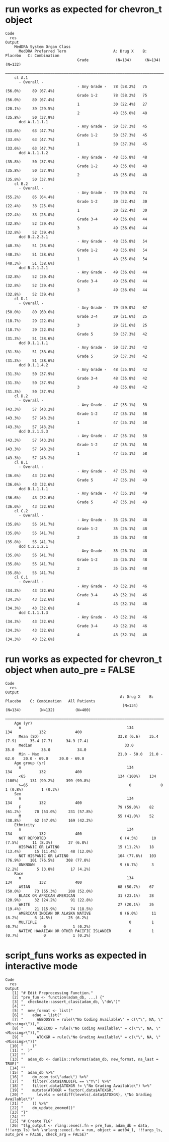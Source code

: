 # run works as expected for chevron_t object

    Code
      res
    Output
        MedDRA System Organ Class                                                           
          MedDRA Preferred Term                     A: Drug X    B: Placebo   C: Combination
                                    Grade            (N=134)      (N=134)        (N=132)    
        ————————————————————————————————————————————————————————————————————————————————————
        cl A.1                                                                              
          - Overall -                                                                       
                                    - Any Grade -   78 (58.2%)   75 (56.0%)     89 (67.4%)  
                                    Grade 1-2       78 (58.2%)   75 (56.0%)     89 (67.4%)  
                                    1               30 (22.4%)   27 (20.1%)     39 (29.5%)  
                                    2               48 (35.8%)   48 (35.8%)     50 (37.9%)  
          dcd A.1.1.1.1                                                                     
                                    - Any Grade -   50 (37.3%)   45 (33.6%)     63 (47.7%)  
                                    Grade 1-2       50 (37.3%)   45 (33.6%)     63 (47.7%)  
                                    1               50 (37.3%)   45 (33.6%)     63 (47.7%)  
          dcd A.1.1.1.2                                                                     
                                    - Any Grade -   48 (35.8%)   48 (35.8%)     50 (37.9%)  
                                    Grade 1-2       48 (35.8%)   48 (35.8%)     50 (37.9%)  
                                    2               48 (35.8%)   48 (35.8%)     50 (37.9%)  
        cl B.2                                                                              
          - Overall -                                                                       
                                    - Any Grade -   79 (59.0%)   74 (55.2%)     85 (64.4%)  
                                    Grade 1-2       30 (22.4%)   30 (22.4%)     33 (25.0%)  
                                    1               30 (22.4%)   30 (22.4%)     33 (25.0%)  
                                    Grade 3-4       49 (36.6%)   44 (32.8%)     52 (39.4%)  
                                    3               49 (36.6%)   44 (32.8%)     52 (39.4%)  
          dcd B.2.2.3.1                                                                     
                                    - Any Grade -   48 (35.8%)   54 (40.3%)     51 (38.6%)  
                                    Grade 1-2       48 (35.8%)   54 (40.3%)     51 (38.6%)  
                                    1               48 (35.8%)   54 (40.3%)     51 (38.6%)  
          dcd B.2.1.2.1                                                                     
                                    - Any Grade -   49 (36.6%)   44 (32.8%)     52 (39.4%)  
                                    Grade 3-4       49 (36.6%)   44 (32.8%)     52 (39.4%)  
                                    3               49 (36.6%)   44 (32.8%)     52 (39.4%)  
        cl D.1                                                                              
          - Overall -                                                                       
                                    - Any Grade -   79 (59.0%)   67 (50.0%)     80 (60.6%)  
                                    Grade 3-4       29 (21.6%)   25 (18.7%)     29 (22.0%)  
                                    3               29 (21.6%)   25 (18.7%)     29 (22.0%)  
                                    Grade 5         50 (37.3%)   42 (31.3%)     51 (38.6%)  
          dcd D.1.1.1.1                                                                     
                                    - Any Grade -   50 (37.3%)   42 (31.3%)     51 (38.6%)  
                                    Grade 5         50 (37.3%)   42 (31.3%)     51 (38.6%)  
          dcd D.1.1.4.2                                                                     
                                    - Any Grade -   48 (35.8%)   42 (31.3%)     50 (37.9%)  
                                    Grade 3-4       48 (35.8%)   42 (31.3%)     50 (37.9%)  
                                    3               48 (35.8%)   42 (31.3%)     50 (37.9%)  
        cl D.2                                                                              
          - Overall -                                                                       
                                    - Any Grade -   47 (35.1%)   58 (43.3%)     57 (43.2%)  
                                    Grade 1-2       47 (35.1%)   58 (43.3%)     57 (43.2%)  
                                    1               47 (35.1%)   58 (43.3%)     57 (43.2%)  
          dcd D.2.1.5.3                                                                     
                                    - Any Grade -   47 (35.1%)   58 (43.3%)     57 (43.2%)  
                                    Grade 1-2       47 (35.1%)   58 (43.3%)     57 (43.2%)  
                                    1               47 (35.1%)   58 (43.3%)     57 (43.2%)  
        cl B.1                                                                              
          - Overall -                                                                       
                                    - Any Grade -   47 (35.1%)   49 (36.6%)     43 (32.6%)  
                                    Grade 5         47 (35.1%)   49 (36.6%)     43 (32.6%)  
          dcd B.1.1.1.1                                                                     
                                    - Any Grade -   47 (35.1%)   49 (36.6%)     43 (32.6%)  
                                    Grade 5         47 (35.1%)   49 (36.6%)     43 (32.6%)  
        cl C.2                                                                              
          - Overall -                                                                       
                                    - Any Grade -   35 (26.1%)   48 (35.8%)     55 (41.7%)  
                                    Grade 1-2       35 (26.1%)   48 (35.8%)     55 (41.7%)  
                                    2               35 (26.1%)   48 (35.8%)     55 (41.7%)  
          dcd C.2.1.2.1                                                                     
                                    - Any Grade -   35 (26.1%)   48 (35.8%)     55 (41.7%)  
                                    Grade 1-2       35 (26.1%)   48 (35.8%)     55 (41.7%)  
                                    2               35 (26.1%)   48 (35.8%)     55 (41.7%)  
        cl C.1                                                                              
          - Overall -                                                                       
                                    - Any Grade -   43 (32.1%)   46 (34.3%)     43 (32.6%)  
                                    Grade 3-4       43 (32.1%)   46 (34.3%)     43 (32.6%)  
                                    4               43 (32.1%)   46 (34.3%)     43 (32.6%)  
          dcd C.1.1.1.3                                                                     
                                    - Any Grade -   43 (32.1%)   46 (34.3%)     43 (32.6%)  
                                    Grade 3-4       43 (32.1%)   46 (34.3%)     43 (32.6%)  
                                    4               43 (32.1%)   46 (34.3%)     43 (32.6%)  

# run works as expected for chevron_t object when auto_pre = FALSE

    Code
      res
    Output
                                                       A: Drug X    B: Placebo    C: Combination   All Patients
                                                        (N=134)       (N=134)        (N=132)         (N=400)   
        ———————————————————————————————————————————————————————————————————————————————————————————————————————
        Age (yr)                                                                                               
          n                                               134           134            132             400     
          Mean (SD)                                   33.8 (6.6)    35.4 (7.9)      35.4 (7.7)      34.9 (7.4) 
          Median                                         33.0          35.0            35.0            34.0    
          Min - Max                                   21.0 - 50.0   21.0 - 62.0    20.0 - 69.0     20.0 - 69.0 
        Age group (yr)                                                                                         
          n                                               134           134            132             400     
          <65                                         134 (100%)    134 (100%)     131 (99.2%)     399 (99.8%) 
          >=65                                             0             0           1 (0.8%)        1 (0.2%)  
        Sex                                                                                                    
          n                                               134           134            132             400     
          F                                           79 (59.0%)    82 (61.2%)      70 (53.0%)     231 (57.8%) 
          M                                           55 (41.0%)    52 (38.8%)      62 (47.0%)     169 (42.2%) 
        Ethnicity                                                                                              
          n                                               134           134            132             400     
          NOT REPORTED                                 6 (4.5%)      10 (7.5%)      11 (8.3%)       27 (6.8%)  
          HISPANIC OR LATINO                          15 (11.2%)    18 (13.4%)      15 (11.4%)      48 (12.0%) 
          NOT HISPANIC OR LATINO                      104 (77.6%)   103 (76.9%)    101 (76.5%)     308 (77.0%) 
          UNKNOWN                                      9 (6.7%)      3 (2.2%)        5 (3.8%)       17 (4.2%)  
        Race                                                                                                   
          n                                               134           134            132             400     
          ASIAN                                       68 (50.7%)    67 (50.0%)      73 (55.3%)     208 (52.0%) 
          BLACK OR AFRICAN AMERICAN                   31 (23.1%)    28 (20.9%)      32 (24.2%)      91 (22.8%) 
          WHITE                                       27 (20.1%)    26 (19.4%)      21 (15.9%)      74 (18.5%) 
          AMERICAN INDIAN OR ALASKA NATIVE             8 (6.0%)      11 (8.2%)       6 (4.5%)       25 (6.2%)  
          MULTIPLE                                         0         1 (0.7%)           0            1 (0.2%)  
          NATIVE HAWAIIAN OR OTHER PACIFIC ISLANDER        0         1 (0.7%)           0            1 (0.2%)  

# script_funs works as expected in interactive mode

    Code
      res
    Output
       [1] "# Edit Preprocessing Function."                                                                                                                                      
       [2] "pre_fun <- function(adam_db, ...) {"                                                                                                                                 
       [3] "  checkmate::assert_class(adam_db, \"dm\")"                                                                                                                          
       [4] ""                                                                                                                                                                    
       [5] "  new_format <- list("                                                                                                                                               
       [6] "    adae = list("                                                                                                                                                    
       [7] "      AEBODSYS = rule(\"No Coding Available\" = c(\"\", NA, \"<Missing>\")),"                                                                                        
       [8] "      AEDECOD = rule(\"No Coding Available\" = c(\"\", NA, \"<Missing>\")),"                                                                                         
       [9] "      ATOXGR = rule(\"No Grading Available\" = c(\"\", NA, \"<Missing>\"))"                                                                                          
      [10] "    )"                                                                                                                                                               
      [11] "  )"                                                                                                                                                                 
      [12] ""                                                                                                                                                                    
      [13] "  adam_db <- dunlin::reformat(adam_db, new_format, na_last = TRUE)"                                                                                                  
      [14] ""                                                                                                                                                                    
      [15] "  adam_db %>%"                                                                                                                                                       
      [16] "    dm_zoom_to(\"adae\") %>%"                                                                                                                                        
      [17] "    filter(.data$ANL01FL == \"Y\") %>%"                                                                                                                              
      [18] "    filter(.data$ATOXGR != \"No Grading Available\") %>%"                                                                                                            
      [19] "    mutate(ATOXGR = factor(.data$ATOXGR,"                                                                                                                            
      [20] "      levels = setdiff(levels(.data$ATOXGR), \"No Grading Available\")"                                                                                              
      [21] "    )) %>%"                                                                                                                                                          
      [22] "    dm_update_zoomed()"                                                                                                                                              
      [23] "}"                                                                                                                                                                   
      [24] ""                                                                                                                                                                    
      [25] "# Create TLG"                                                                                                                                                        
      [26] "tlg_output <- rlang::exec(.fn = pre_fun, adam_db = data, !!!args_ls) %>% \nrlang::exec(.fn = run, object = aet04_1, !!!args_ls, auto_pre = FALSE, check_arg = FALSE)"

